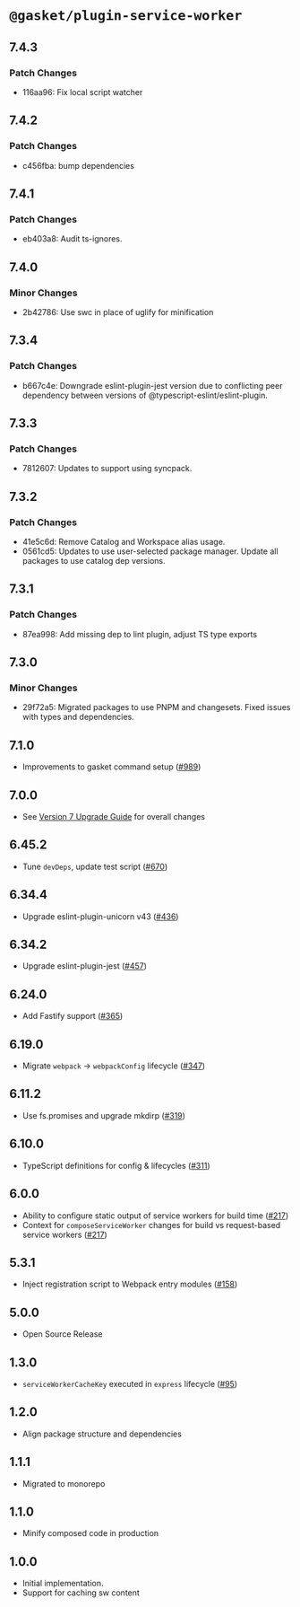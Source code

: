 # `@gasket/plugin-service-worker`

## 7.4.3

### Patch Changes

- 116aa96: Fix local script watcher

## 7.4.2

### Patch Changes

- c456fba: bump dependencies

## 7.4.1

### Patch Changes

- eb403a8: Audit ts-ignores.

## 7.4.0

### Minor Changes

- 2b42786: Use swc in place of uglify for minification

## 7.3.4

### Patch Changes

- b667c4e: Downgrade eslint-plugin-jest version due to conflicting peer dependency between versions of @typescript-eslint/eslint-plugin.

## 7.3.3

### Patch Changes

- 7812607: Updates to support using syncpack.

## 7.3.2

### Patch Changes

- 41e5c6d: Remove Catalog and Workspace alias usage.
- 0561cd5: Updates to use user-selected package manager. Update all packages to use catalog dep versions.

## 7.3.1

### Patch Changes

- 87ea998: Add missing dep to lint plugin, adjust TS type exports

## 7.3.0

### Minor Changes

- 29f72a5: Migrated packages to use PNPM and changesets. Fixed issues with types and dependencies.

## 7.1.0

- Improvements to gasket command setup ([#989])

## 7.0.0

- See [Version 7 Upgrade Guide] for overall changes

## 6.45.2

- Tune `devDeps`, update test script ([#670])

## 6.34.4

- Upgrade eslint-plugin-unicorn v43 ([#436])

## 6.34.2

- Upgrade eslint-plugin-jest ([#457])

## 6.24.0

- Add Fastify support ([#365])

## 6.19.0

- Migrate `webpack` -> `webpackConfig` lifecycle ([#347])

## 6.11.2

- Use fs.promises and upgrade mkdirp ([#319])

## 6.10.0

- TypeScript definitions for config & lifecycles ([#311])

## 6.0.0

- Ability to configure static output of service workers for build time ([#217])
- Context for `composeServiceWorker` changes for build vs request-based service workers ([#217])

## 5.3.1

- Inject registration script to Webpack entry modules ([#158])

## 5.0.0

- Open Source Release

## 1.3.0

- `serviceWorkerCacheKey` executed in `express` lifecycle ([#95])

## 1.2.0

- Align package structure and dependencies

## 1.1.1

- Migrated to monorepo

## 1.1.0

- Minify composed code in production

## 1.0.0

- Initial implementation.
- Support for caching sw content

[Version 7 Upgrade Guide]: /docs/upgrade-to-7.md
[#95]: https://github.com/godaddy/gasket/pull/95
[#158]: https://github.com/godaddy/gasket/pull/158
[#217]: https://github.com/godaddy/gasket/pull/217
[#311]: https://github.com/godaddy/gasket/pull/311
[#319]: https://github.com/godaddy/gasket/pull/319
[#347]: https://github.com/godaddy/gasket/pull/347
[#365]: https://github.com/godaddy/gasket/pull/365
[#436]: https://github.com/godaddy/gasket/pull/436
[#457]: https://github.com/godaddy/gasket/pull/457
[#670]: https://github.com/godaddy/gasket/pull/670
[#989]: https://github.com/godaddy/gasket/pull/989
